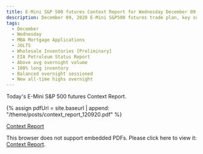 ```yaml
---
title: E-Mini S&P 500 futures Context Report for Wednesday December 09, 2020
description: December 09, 2020 E-Mini S&P500 futures trade plan, key support and resistance zones, and volatility analysis.
tags:
  - December
  - Wednesday
  - MBA Mortgage Applications 
  - JOLTS 
  - Wholesale Inventories [Preliminary] 
  - EIA Petroleum Status Report 
  - Above avg overnight volume
  - 100% long inventory
  - Balanced overnight sessioned
  - New all-time highs overnight
---
```


Today's E-Mini S&P 500 futures Context Report.

{% assign pdfUrl = site.baseurl | append: "/theme/posts/context_report_120920.pdf" %}

<a href="{{pdfUrl}}">Context Report</a>

<object data="{{pdfUrl}}" type="application/pdf" width="700px" height="700px">
    <p>This browser does not support embedded PDFs. Please click here to view it: <a href="{{pdfUrl}}">Context Report</a>.</p>
</object>


